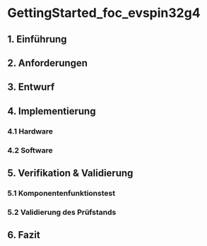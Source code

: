 # GettingStarted_foc_evspin32g4



## 1. Einführung




## 2. Anforderungen






## 3. Entwurf








## 4. Implementierung
### 4.1 Hardware


### 4.2 Software




## 5. Verifikation & Validierung
### 5.1 Komponentenfunktionstest


### 5.2 Validierung des Prüfstands

## 6. Fazit




